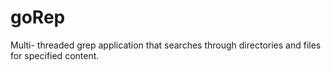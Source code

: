 # goRep
Multi- threaded grep application that searches through directories and files for specified content.
